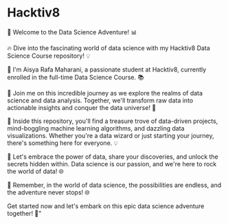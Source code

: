 # Hacktiv8

🚀 Welcome to the Data Science Adventure! 📊

🔥 Dive into the fascinating world of data science with my Hacktiv8 Data Science Course repository! 💡

👋 I'm Aisya Rafa Maharani, a passionate student at Hacktiv8, currently enrolled in the full-time Data Science Course. 📚

🚀 Join me on this incredible journey as we explore the realms of data science and data analysis. Together, we'll transform raw data into actionable insights and conquer the data universe! 💫

🌟 Inside this repository, you'll find a treasure trove of data-driven projects, mind-boggling machine learning algorithms, and dazzling data visualizations. Whether you're a data wizard or just starting your journey, there's something here for everyone. 💡

🌈 Let's embrace the power of data, share your discoveries, and unlock the secrets hidden within. Data science is our passion, and we're here to rock the world of data! 🌐

📌 Remember, in the world of data science, the possibilities are endless, and the adventure never stops! 🌐

Get started now and let's embark on this epic data science adventure together! 🎉"
